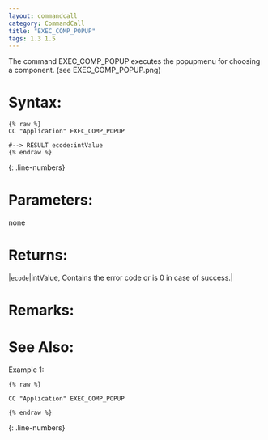 ```yaml
---
layout: commandcall
category: CommandCall
title: "EXEC_COMP_POPUP"
tags: 1.3 1.5
---
```


The command EXEC_COMP_POPUP executes the popupmenu for choosing a component. (see EXEC_COMP_POPUP.png)

# Syntax:  

```adoscript
{% raw %}
CC "Application" EXEC_COMP_POPUP

#--> RESULT ecode:intValue
{% endraw %}
```
{: .line-numbers}

# Parameters:  

none

# Returns:  

|`ecode`|intValue, Contains the error code or is 0 in case of success.|

# Remarks:



# See Also:



Example 1:

```adoscript
{% raw %}

CC "Application" EXEC_COMP_POPUP

{% endraw %}
```
{: .line-numbers}
